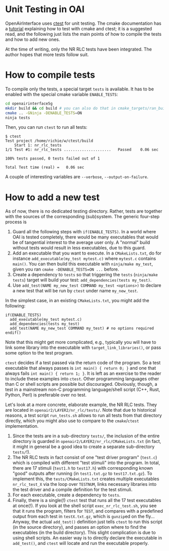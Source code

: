 # Unit Testing in OAI

OpenAirInterface uses
[ctest](https://cmake.org/cmake/help/latest/manual/ctest.1.html) for unit
testing. The cmake documentation has a
[tutorial](https://cmake.org/cmake/help/book/mastering-cmake/chapter/Testing%20With%20CMake%20and%20CTest.html)
explaining how to test with cmake and ctest; it is a suggested read, and the
following just lists the main points of how to compile the tests and how to add
new ones.

At the time of writing, only the NR RLC tests have been integrated. The author
hopes that more tests follow suit.

# How to compile tests

To compile only the tests, a special target `tests` is available. It has to be
enabled with the special cmake variable `ENABLE_TESTS`:

```bash
cd openairinterface5g
mkdir build && cd build # you can also do that in cmake_targets/ran_build/build
cmake .. -GNinja -DENABLE_TESTS=ON
ninja tests
```

Then, you can run `ctest` to run all tests:
```
$ ctest
Test project /home/richie/w/ctest/build
    Start 1: nr_rlc_tests
1/1 Test #1: nr_rlc_tests .....................   Passed    0.06 sec

100% tests passed, 0 tests failed out of 1

Total Test time (real) =   0.06 sec
```

A couple of interesting variables are `--verbose`, `--output-on-failure`.

# How to add a new test

As of now, there is no dedicated testing directory. Rather, tests are together
with the sources of the corresponding (sub)system. The generic four-step
process is

1. Guard all the following steps with `if(ENABLE_TESTS)`. In a world where OAI
   is tested completely, there would be many executables that would be of
   tangential interest to the average user only. A "normal" build without tests
   would result in less executables, due to this guard.
2. Add an executable that you want to execute. In a `CMakeLists.txt`, do for
   instance `add_executable(my_test mytest.c)` where `mytest.c` contains
   `main()`. You can then build this executable with `ninja/make my_test`,
   given you ran `cmake -DENABLE_TESTS=ON ...` before.
3. Create a dependency to `tests` so that triggering the `tests` (`ninja/make
   tests`) target will build your test: `add_dependencies(tests my_test)`.
4. Use `add_test(NAME my_new_test COMMAND my_test <options>)` to declare a new
   test that will be run by `ctest` under name `my_new_test`.

In the simplest case, in an existing `CMakeLists.txt`, you might add the
following:
```
if(ENABLE_TESTS)
  add_executable(my_test mytest.c)
  add_dependencies(tests my_test)
  add_test(NAME my_new_test COMMAND my_test) # no options required
endif()
```

Note that this might get more complicated, e.g., typically you will have to
link some library into the executable with `target_link_libraries()`, or pass
some option to the test program.

`ctest` decides if a test passed via the return code of the program. So a test
executable that always passes is `int main() { return 0; }` and one that always
fails `int main() { return 1; }`. It is left as an exercise to the reader to
include these examples into `ctest`. Other programming languages other than C
or shell scripts are possible but discouraged. Obviously, though, a test in
a mainstream non-C programming language/shell script (C++, Rust, Python, Perl)
is preferable over no test.

Let's look at a more concrete, elaborate example, the NR RLC tests.
They are located in `openair2/LAYER2/nr_rlc/tests/`. Note that due to
historical reasons, a test script `run_tests.sh` allows to run all tests from
that directory directly, which you might also use to compare to the
`cmake`/`ctest` implementation.

1. Since the tests are in a sub-directory `tests/`, the inclusion of the entire
   directory is guarded in `openair2/LAYER2/nr_rlc/CMakeLists.txt` (in fact, it
   might in general be a good idea to create a separate sub-directory
   `tests/`!).
2. The NR RLC tests in fact consist of one "test driver program" (`test.c`)
   which is compiled with different "test stimuli" into the program. In total,
   there are 17 stimuli (`test1.h` to `test17.h`) with corresponding known
   "good" outputs after running (in `test1.txt.gz` to `test17.txt.gz`). To
   implement this, the `tests/CMakeLists.txt` creates multiple executables
   `nr_rlc_test_X` via the loop over `TESTNUM`, links necessary libraries into
   the test driver and a compile definition for the test stimuli.
3. For each executable, create a dependency to `tests`.
4. Finally, there is a single(!) `ctest` test that runs all the 17 test
   executables at once(!). If you look at the shell script
   `exec_nr_rlc_test.sh`, you see that it runs the program, filters for `TEST`,
   and compares with a predefined output from each test in `testX.txt.gz`,
   which is `gunzip`ed on the fly... Anyway, the actual `add_test()` definition
   just tells `ctest` to run this script (in the source directory), and passes
   an option where to find the executables (in the build directory). This
   slight complication is due to using shell scripts. An easier way is to
   directly declare the executable in `add_test()`, and `ctest` will locate and
   run the executable properly.
